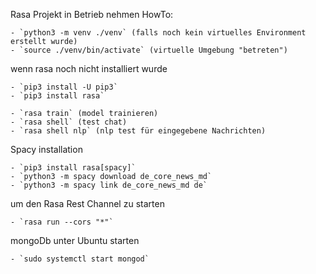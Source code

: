 Rasa Projekt in Betrieb nehmen HowTo:

    - `python3 -m venv ./venv` (falls noch kein virtuelles Environment erstellt wurde)
    - `source ./venv/bin/activate` (virtuelle Umgebung "betreten")

wenn rasa noch nicht installiert wurde

    - `pip3 install -U pip3`
    - `pip3 install rasa`

    - `rasa train` (model trainieren)
    - `rasa shell` (test chat)
    - `rasa shell nlp` (nlp test für eingegebene Nachrichten)

Spacy installation

    - `pip3 install rasa[spacy]`
    - `python3 -m spacy download de_core_news_md`
    - `python3 -m spacy link de_core_news_md de`

um den Rasa Rest Channel zu starten

    - `rasa run --cors "*"`

mongoDb unter Ubuntu starten

    - `sudo systemctl start mongod`
